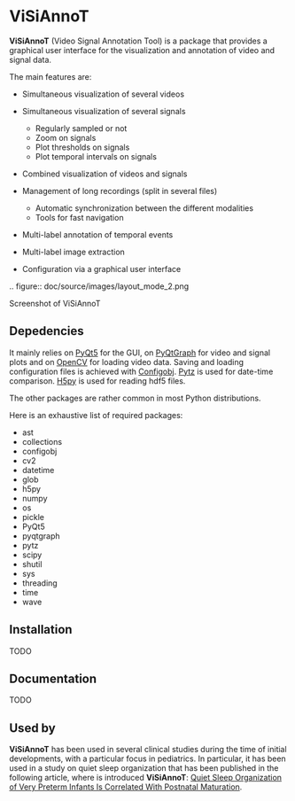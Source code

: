 ViSiAnnoT
=========

**ViSiAnnoT** (Video Signal Annotation Tool) is a package that provides a graphical user interface for the visualization and annotation of video and signal data.

The main features are:

- Simultaneous visualization of several videos
- Simultaneous visualization of several signals

    - Regularly sampled or not
    - Zoom on signals
    - Plot thresholds on signals
    - Plot temporal intervals on signals
- Combined visualization of videos and signals
- Management of long recordings (split in several files)

    - Automatic synchronization between the different modalities
    - Tools for fast navigation
- Multi-label annotation of temporal events
- Multi-label image extraction
- Configuration via a graphical user interface

.. figure:: doc/source/images/layout_mode_2.png

  Screenshot of ViSiAnnoT


Depedencies
-----------

It mainly relies on [PyQt5](https://pypi.org/project/PyQt5/) for the GUI, on [PyQtGraph](http://pyqtgraph.org/) for video and signal plots and on [OpenCV](https://opencv.org/) for loading video data. Saving and loading configuration files is achieved with [Configobj](https://pypi.org/project/configobj/). [Pytz](https://pypi.org/project/pytz/) is used for date-time comparison. [H5py](https://pypi.org/project/h5py/) is used for reading hdf5 files.

The other packages are rather common in most Python distributions.

Here is an exhaustive list of required packages: 

* ast
* collections
* configobj
* cv2
* datetime
* glob
* h5py
* numpy
* os
* pickle
* PyQt5
* pyqtgraph
* pytz
* scipy
* shutil
* sys
* threading
* time
* wave


Installation
------------
TODO


Documentation
-------------
TODO


Used by
-------
**ViSiAnnoT** has been used in several clinical studies during the time of initial developments, with a particular focus in pediatrics. In particular, it has been used in a study on quiet sleep organization that has been published in the following article, where is introduced **ViSiAnnoT**: [Quiet Sleep Organization of Very Preterm Infants Is Correlated With Postnatal Maturation](https://www.frontiersin.org/articles/10.3389/fped.2020.559658/full).
